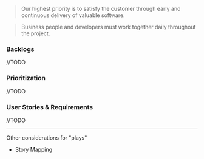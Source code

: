> Our highest priority is to satisfy the customer through early and continuous delivery of valuable software.

> Business people and developers must work together daily throughout the project.




### Backlogs
//TODO

### Prioritization
//TODO

### User Stories & Requirements
//TODO

------
Other considerations for "plays"
- Story Mapping
